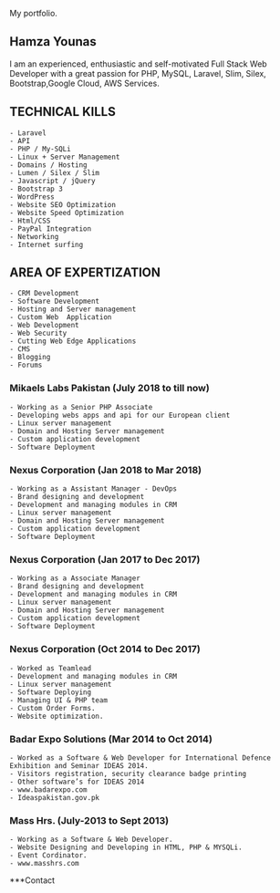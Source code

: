 My portfolio.

## Hamza Younas
I am an experienced, enthusiastic and self-motivated Full Stack Web Developer with a great passion for PHP, MySQL, Laravel, Slim, Silex, Bootstrap,Google Cloud, AWS Services.

## TECHNICAL KILLS

    - Laravel
    - API
    - PHP / My-SQLi 
    - Linux + Server Management
    - Domains / Hosting 
    - Lumen / Silex / Slim
    - Javascript / jQuery
    - Bootstrap 3
    - WordPress
    - Website SEO Optimization
    - Website Speed Optimization
    - Html/CSS
    - PayPal Integration
    - Networking
    - Internet surfing
    
## AREA OF EXPERTIZATION
    - CRM Development
    - Software Development
    - Hosting and Server management
    - Custom Web  Application
    - Web Development
    - Web Security
    - Cutting Web Edge Applications
    - CMS
    - Blogging
    - Forums
    
    
 ### Mikaels Labs Pakistan 	       (July 2018 to till now)
    - Working as a Senior PHP Associate 
    - Developing webs apps and api for our European client
    - Linux server management
    - Domain and Hosting Server management 
    - Custom application development
    - Software Deployment

### Nexus Corporation 				(Jan 2018 to Mar 2018)
    - Working as a Assistant Manager - DevOps
    - Brand designing and development
    - Development and managing modules in CRM
    - Linux server management
    - Domain and Hosting Server management 
    - Custom application development	
    - Software Deployment

### Nexus Corporation 				(Jan 2017 to Dec 2017)
    - Working as a Associate Manager
    - Brand designing and development
    - Development and managing modules in CRM
    - Linux server management
    - Domain and Hosting Server management 
    - Custom application development
    - Software Deployment
    
### Nexus Corporation 				(Oct 2014 to Dec 2017)
    - Worked as Teamlead
    - Development and managing modules in CRM
    - Linux server management
    - Software Deploying
    - Managing UI & PHP team
    - Custom Order Forms.
    - Website optimization.
    
### Badar Expo Solutions 				(Mar 2014 to Oct 2014)
    - Worked as a Software & Web Developer for International Defence Exhibition and Seminar IDEAS 2014.
    - Visitors registration, security clearance badge printing
    - Other software’s for IDEAS 2014
    - www.badarexpo.com
    - Ideaspakistan.gov.pk

### Mass Hrs.						(July-2013 to Sept 2013)
    - Working as a Software & Web Developer.
    - Website Designing and Developing in HTML, PHP & MYSQLi.
    - Event Cordinator.
    - www.masshrs.com



***Contact 





